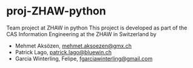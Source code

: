 # proj-ZHAW-python
Team project at ZHAW in python
This project is developed as part of the CAS Information Engineering at the ZHAW in Switzerland by 
* Mehmet Aksözen, mehmet.aksoezen@gmx.ch
* Patrick Lago, patrick.lago@bluewin.ch
* Garcia Winterling, Felipe, fgarciawinterling@gmail.com
